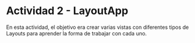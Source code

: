 # Actividad 2 - LayoutApp

En esta actividad, el objetivo era crear varias vistas con diferentes tipos de Layouts para aprender la forma de trabajar con cada uno.
